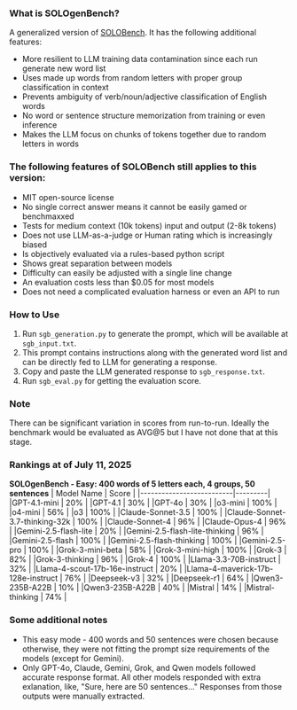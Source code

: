 ### What is SOLOgenBench?

A generalized version of [SOLOBench](https://github.com/jd-3d/SOLOBench). It has the following additional features:

- More resilient to LLM training data contamination since each run generate new word list
- Uses made up words from random letters with proper group classification in context
- Prevents ambiguity of verb/noun/adjective classification of English words
- No word or sentence structure memorization from training or even inference
- Makes the LLM focus on chunks of tokens together due to random letters in words

### The following features of SOLOBench still applies to this version:

- MIT open-source license
- No single correct answer means it cannot be easily gamed or benchmaxxed
- Tests for medium context (10k tokens) input and output (2-8k tokens)
- Does not use LLM-as-a-judge or Human rating which is increasingly biased
- Is objectively evaluated via a rules-based python script
- Shows great separation between models
- Difficulty can easily be adjusted with a single line change
- An evaluation costs less than $0.05 for most models
- Does not need a complicated evaluation harness or even an API to run

### How to Use

1. Run `sgb_generation.py` to generate the prompt, which will be available at `sgb_input.txt`. 
2. This prompt contains instructions along with the generated word list and can be directly fed to LLM for generating a response. 
3. Copy and paste the LLM generated response to `sgb_response.txt`.
4. Run `sgb_eval.py` for getting the evaluation score.

### Note

There can be significant variation in scores from run-to-run. Ideally the benchmark would be evaluated as AVG@5 but I have not done that at this stage.

### Rankings at of July 11, 2025
**SOLOgenBench - Easy: 400 words of 5 letters each, 4 groups, 50 sentences**
| Model Name               | Score   |
|--------------------------|---------|
|GPT-4.1-mini | 20% |
|GPT-4.1 | 30% |
|GPT-4o | 30% |
|o3-mini | 100% |
|o4-mini | 56% |
|o3 | 100% |
|Claude-Sonnet-3.5 | 100% |
|Claude-Sonnet-3.7-thinking-32k | 100% |
|Claude-Sonnet-4 | 96% |
|Claude-Opus-4 | 96% |
|Gemini-2.5-flash-lite | 20% |
|Gemini-2.5-flash-lite-thinking | 96% |
|Gemini-2.5-flash | 100% |
|Gemini-2.5-flash-thinking | 100% |
|Gemini-2.5-pro | 100% |
|Grok-3-mini-beta | 58% |
|Grok-3-mini-high | 100% |
|Grok-3 | 82% |
|Grok-3-thinking | 96% |
|Grok-4 | 100% |
|Llama-3.3-70B-instruct | 32% |
|Llama-4-scout-17b-16e-instruct | 20% |
|Llama-4-maverick-17b-128e-instruct | 76% |
|Deepseek-v3 | 32% |
|Deepseek-r1 | 64% |
|Qwen3-235B-A22B | 10% |
|Qwen3-235B-A22B | 40% |
|Mistral | 14% |
|Mistral-thinking | 74% |


### Some additional notes

* This easy mode - 400 words and 50 sentences were chosen because otherwise, they were not fitting the prompt size requirements of the models (except for Gemini).
* Only GPT-4o, Claude, Gemini, Grok, and Qwen models followed accurate response format. All other models responded with extra exlanation, like, "Sure, here are 50 sentences..." Responses from those outputs were manually extracted.
